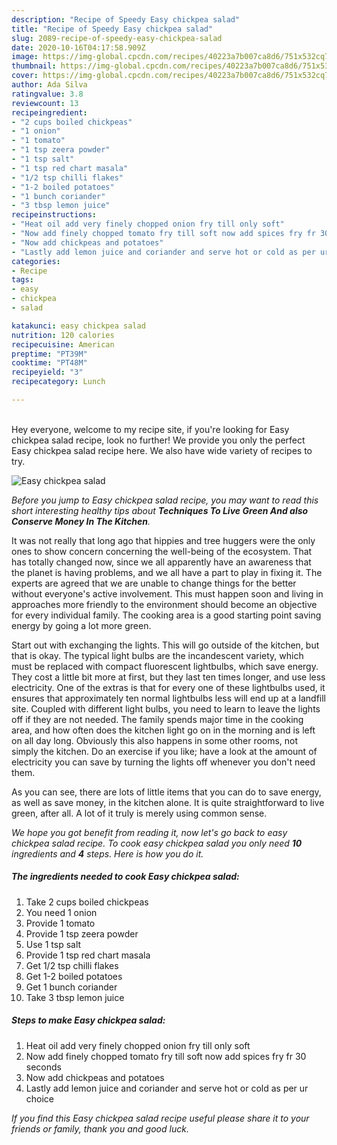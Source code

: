 ```yaml
---
description: "Recipe of Speedy Easy chickpea salad"
title: "Recipe of Speedy Easy chickpea salad"
slug: 2089-recipe-of-speedy-easy-chickpea-salad
date: 2020-10-16T04:17:58.909Z
image: https://img-global.cpcdn.com/recipes/40223a7b007ca8d6/751x532cq70/easy-chickpea-salad-recipe-main-photo.jpg
thumbnail: https://img-global.cpcdn.com/recipes/40223a7b007ca8d6/751x532cq70/easy-chickpea-salad-recipe-main-photo.jpg
cover: https://img-global.cpcdn.com/recipes/40223a7b007ca8d6/751x532cq70/easy-chickpea-salad-recipe-main-photo.jpg
author: Ada Silva
ratingvalue: 3.8
reviewcount: 13
recipeingredient:
- "2 cups boiled chickpeas"
- "1 onion"
- "1 tomato"
- "1 tsp zeera powder"
- "1 tsp salt"
- "1 tsp red chart masala"
- "1/2 tsp chilli flakes"
- "1-2 boiled potatoes"
- "1 bunch coriander"
- "3 tbsp lemon juice"
recipeinstructions:
- "Heat oil add very finely chopped onion fry till only soft"
- "Now add finely chopped tomato fry till soft now add spices fry fr 30 seconds"
- "Now add chickpeas and potatoes"
- "Lastly add lemon juice and coriander and serve hot or cold as per ur choice"
categories:
- Recipe
tags:
- easy
- chickpea
- salad

katakunci: easy chickpea salad 
nutrition: 120 calories
recipecuisine: American
preptime: "PT39M"
cooktime: "PT48M"
recipeyield: "3"
recipecategory: Lunch

---
```

<br>
Hey everyone, welcome to my recipe site, if you're looking for Easy chickpea salad recipe, look no further! We provide you only the perfect Easy chickpea salad recipe here. We also have wide variety of recipes to try.
<br>


![Easy chickpea salad](https://img-global.cpcdn.com/recipes/40223a7b007ca8d6/751x532cq70/easy-chickpea-salad-recipe-main-photo.jpg)

<i>Before you jump to Easy chickpea salad recipe, you may want to read this short interesting healthy tips about 
<strong>Techniques To Live Green And also Conserve Money In The Kitchen</strong>.</i>
</br>

It was not really that long ago that hippies and tree huggers were the only ones to show concern concerning the well-being of the ecosystem. That has totally changed now, since we all apparently have an awareness that the planet is having problems, and we all have a part to play in fixing it. The experts are agreed that we are unable to change things for the better without everyone's active involvement. This must happen soon and living in approaches more friendly to the environment should become an objective for every individual family. The cooking area is a good starting point saving energy by going a lot more green.

Start out with exchanging the lights. This will go outside of the kitchen, but that is okay. The typical light bulbs are the incandescent variety, which must be replaced with compact fluorescent lightbulbs, which save energy. They cost a little bit more at first, but they last ten times longer, and use less electricity. One of the extras is that for every one of these lightbulbs used, it ensures that approximately ten normal lightbulbs less will end up at a landfill site. Coupled with different light bulbs, you need to learn to leave the lights off if they are not needed. The family spends major time in the cooking area, and how often does the kitchen light go on in the morning and is left on all day long. Obviously this also happens in some other rooms, not simply the kitchen. Do an exercise if you like; have a look at the amount of electricity you can save by turning the lights off whenever you don't need them.

As you can see, there are lots of little items that you can do to save energy, as well as save money, in the kitchen alone. It is quite straightforward to live green, after all. A lot of it truly is merely using common sense.


<i>We hope you got benefit from reading it, now let's go back to easy chickpea salad recipe. To cook easy chickpea salad you only need <strong>10</strong> ingredients and <strong>4</strong> steps. Here is how you do it.
</i>

##### The ingredients needed to cook Easy chickpea salad:

1. Take 2 cups boiled chickpeas
1. You need 1 onion
1. Provide 1 tomato
1. Provide 1 tsp zeera powder
1. Use 1 tsp salt
1. Provide 1 tsp red chart masala
1. Get 1/2 tsp chilli flakes
1. Get 1-2 boiled potatoes
1. Get 1 bunch coriander
1. Take 3 tbsp lemon juice


##### Steps to make Easy chickpea salad:

1. Heat oil add very finely chopped onion fry till only soft
1. Now add finely chopped tomato fry till soft now add spices fry fr 30 seconds
1. Now add chickpeas and potatoes
1. Lastly add lemon juice and coriander and serve hot or cold as per ur choice


<i>If you find this Easy chickpea salad recipe useful please share it to your friends or family, thank you and good luck.</i>
